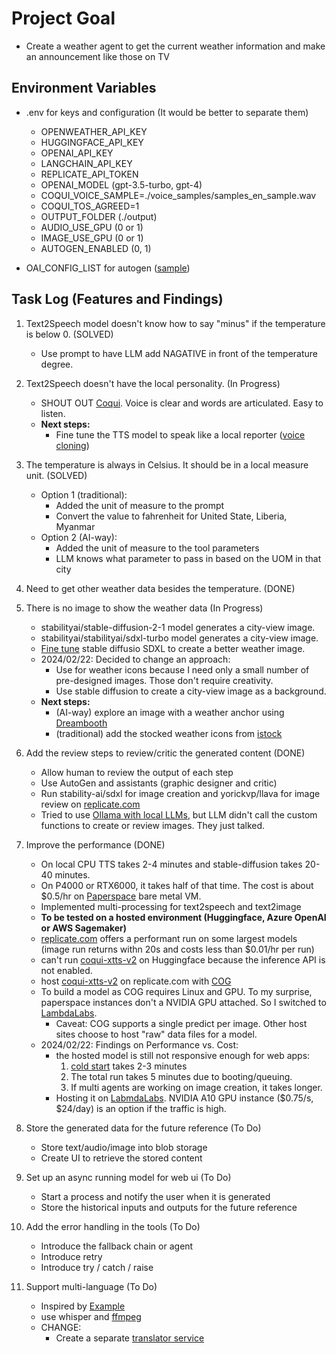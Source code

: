 # Project Goal

* Create a weather agent to get the current weather information and make an announcement like those on TV

## Environment Variables 

* .env for keys and configuration (It would be better to separate them)
    - OPENWEATHER_API_KEY
    - HUGGINGFACE_API_KEY
    - OPENAI_API_KEY
    - LANGCHAIN_API_KEY
    - REPLICATE_API_TOKEN
    - OPENAI_MODEL (gpt-3.5-turbo, gpt-4)
    - COQUI_VOICE_SAMPLE=./voice_samples/samples_en_sample.wav
    - COQUI_TOS_AGREED=1
    - OUTPUT_FOLDER (./output)
    - AUDIO_USE_GPU (0 or 1)
    - IMAGE_USE_GPU (0 or 1)
    - AUTOGEN_ENABLED (0, 1)

* OAI_CONFIG_LIST for autogen ([sample](https://github.com/microsoft/autogen/blob/main/OAI_CONFIG_LIST_sample))

## Task Log (Features and Findings)

1. Text2Speech model doesn't know how to say "minus" if the temperature is below 0. (SOLVED)
    * Use prompt to have LLM add NAGATIVE in front of the temperature degree. 

2. Text2Speech doesn't have the local personality. (In Progress)
    * SHOUT OUT [Coqui](https://github.com/coqui-ai/TTS). Voice is clear and words are articulated. Easy to listen. 
    * <strong> Next steps: </strong> 
        - Fine tune the TTS model to speak like a local reporter ([voice cloning](https://replicate.com/lucataco/xtts-v2))

3. The temperature is always in Celsius. It should be in a local measure unit. (SOLVED)
    * Option 1 (traditional):  
        - Added the unit of measure to the prompt
        - Convert the value to fahrenheit for United State, Liberia, Myanmar
    * Option 2 (AI-way):  
        - Added the unit of measure to the tool parameters
        - LLM knows what parameter to pass in based on the UOM in that city 

4. Need to get other weather data besides the temperature. (DONE)

5. There is no image to show the weather data (In Progress)
    * stabilityai/stable-diffusion-2-1 model generates a city-view image. 
    * stabilityai/stabilityai/sdxl-turbo model generates a city-view image. 
    * [Fine tune](https://replicate.com/blog/fine-tune-sdxl) stable diffusio SDXL to create a better weather image. 
    * 2024/02/22: Decided to change an approach: 
        - Use for weather icons because I need only a small number of pre-designed images. Those don't require creativity.
        - Use stable diffusion to create a city-view image as a background. 
    * <strong> Next steps: </strong> 
        - (AI-way) explore an image with a weather anchor using [Dreambooth](https://github.com/replicate/dreambooth-action)
        - (traditional) add the stocked weather icons from [istock](https://www.istockphoto.com/photos/weather-forecast-app) 

6. Add the review steps to review/critic the generated content (DONE)
    * Allow human to review the output of each step 
    * Use AutoGen and assistants (graphic designer and critic)
    * Run stability-ai/sdxl for image creation and yorickvp/llava for image review on [replicate.com](https://replicate.com)
    * Tried to use [Ollama with local LLMs](https://github.com/jaredlang/watanabe-company), but LLM didn't call the custom functions to create or review images. They just talked. 

7. Improve the performance (DONE)
    * On local CPU TTS takes 2-4 minutes and stable-diffusion takes 20-40 minutes. 
    * On P4000 or RTX6000, it takes half of that time. The cost is about $0.5/hr on [Paperspace](https://paperspace.com) bare metal VM. 
    * Implemented multi-processing for text2speech and text2image
    * <strong> To be tested on a hosted environment (Huggingface, Azure OpenAI or AWS Sagemaker) </strong> 
    * [replicate.com](https://replicate.com) offers a performant run on some largest models (image run returns withn 20s and costs less than $0.01/hr per run)
    * can't run [coqui-xtts-v2](https://huggingface.co/coqui/XTTS-v2) on Huggingface because the inference API is not enabled. 
    * host [coqui-xtts-v2](https://replicate.com/jaredlang/coqui-xtts-v2) on replicate.com with [COG](https://replicate.com/docs/guides/push-a-model) 
    * To build a model as COG requires Linux and GPU. To my surprise, paperspace instances don't a NVIDIA GPU attached. So I switched to [LambdaLabs](https://lambdalabs.com/). 
        - Caveat: COG supports a single predict per image. Other host sites choose to host "raw" data files for a model. 
    * 2024/02/22: Findings on Performance vs. Cost: 
        - the hosted model is still not responsive enough for web apps: 
            1) [cold start](https://replicate.com/docs/how-does-replicate-work#cold-boots) takes 2-3 minutes 
            2) The total run takes 5 minutes due to booting/queuing. 
            3) If multi agents are working on image creation, it takes longer. 
        - Hosting it on [LabmdaLabs](https://lambdalabs.com/). NVIDIA A10 GPU instance ($0.75/s, $24/day) is an option if the traffic is high. 

8. Store the generated data for the future reference (To Do)
    * Store text/audio/image into blob storage 
    * Create UI to retrieve the stored content 

9. Set up an async running model for web ui (To Do)
    * Start a process and notify the user when it is generated 
    * Store the historical inputs and outputs for the future reference

10. Add the error handling in the tools (To Do)
    * Introduce the fallback chain or agent
    * Introduce retry 
    * Introduce try / catch / raise

11. Support multi-language (To Do)
    * Inspired by [Example](https://github.com/microsoft/autogen/blob/main/notebook/agentchat_video_transcript_translate_with_whisper.ipynb)
    * use whisper and [ffmpeg](https://www.geeksforgeeks.org/how-to-install-ffmpeg-on-windows/)
    * CHANGE:
        - Create a separate [translator service](https://github.com/jaredlang/autogen-video-translator)
